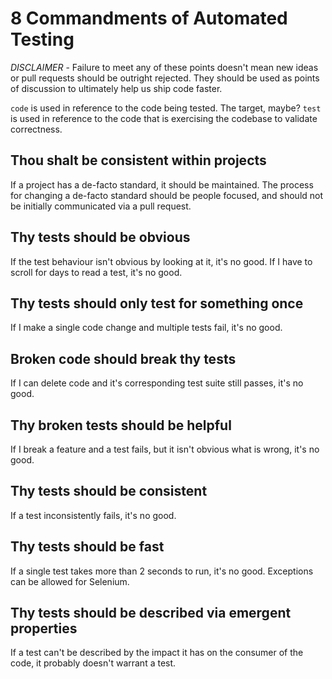 # 8 Commandments of Automated Testing

*DISCLAIMER* - Failure to meet any of these points doesn't mean new ideas or pull requests should be outright rejected. They should be used as points of discussion to ultimately help us ship code faster.

`code` is used in reference to the code being tested. The target, maybe?
`test` is used in reference to the code that is exercising the codebase to validate correctness.

## Thou shalt be consistent within projects
If a project has a de-facto standard, it should be maintained. The process for changing a de-facto standard should be people focused, and should not be initially communicated via a pull request.

## Thy tests should be obvious
If the test behaviour isn't obvious by looking at it, it's no good. If I have to scroll for days to read a test, it's no good.

## Thy tests should only test for something once
If I make a single code change and multiple tests fail, it's no good.

## Broken code should break thy tests
If I can delete code and it's corresponding test suite still passes, it's no good.

## Thy broken tests should be helpful
If I break a feature and a test fails, but it isn't obvious what is wrong, it's no good.

## Thy tests should be consistent
If a test inconsistently fails, it's no good.

## Thy tests should be fast
If a single test takes more than 2 seconds to run, it's no good. Exceptions can be allowed for Selenium.

## Thy tests should be described via emergent properties
If a test can't be described by the impact it has on the consumer of the code, it probably doesn't warrant a test.
